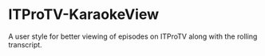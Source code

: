 # ITProTV-KaraokeView
A user style for better viewing of episodes on ITProTV along with the rolling transcript.
